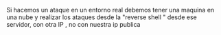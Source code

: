 
Si hacemos un ataque en un entorno real debemos tener una maquina en una nube y realizar los ataques desde la "reverse shell " desde ese servidor, con otra IP , no con nuestra ip publica